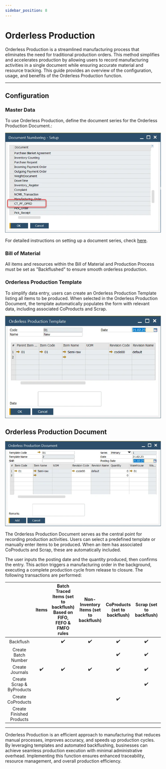 ```yaml
---
sidebar_position: 8
---
```


# Orderless Production

Orderless Production is a streamlined manufacturing process that eliminates the need for traditional production orders. This method simplifies and accelerates production by allowing users to record manufacturing activities in a single document while ensuring accurate material and resource tracking. This guide provides an overview of the configuration, usage, and benefits of the Orderless Production function.

---

## Configuration

### Master Data

To use Orderless Production, define the document series for the Orderless Production Document.:

![Document Numbering](./media/orderless-production/orderless-production-numbering.webp)

For detailed instructions on setting up a document series, check [here](../system-initialization/document-numbering.md).

### Bill of Material

All items and resources within the Bill of Material and Production Process must be set as "Backflushed" to ensure smooth orderless production.

### Orderless Production Template

To simplify data entry, users can create an Orderless Production Template listing all items to be produced. When selected in the Orderless Production Document, the template automatically populates the form with relevant data, including associated CoProducts and Scrap.

![Orderless Production Template](./media/orderless-production/orderless-production-template.webp)

## Orderless Production Document

![Orderless Production Document](./media/orderless-production/orderless-production-document.webp)

The Orderless Production Document serves as the central point for recording production activities. Users can select a predefined template or manually enter items to be produced. When an item has associated CoProducts and Scrap, these are automatically included.

The user inputs the posting date and the quantity produced, then confirms the entry. This action triggers a manufacturing order in the background, executing a complete production cycle from release to closure. The following transactions are performed:

|                           |       Items        | Batch Traced Items (set to backflush) Based on FIFO, FEFO & FMFO rules | Non-Inventory Items (set to backflush) | CoProducts (set to backflush) | Scrap (set to backflush) |   Resource Time    | Finished Products  |
| :-----------------------: | :----------------: | :--------------------------------------------------------------------: | :------------------------------------: | :---------------------------: | :----------------------: | :----------------: | :----------------: |
|         Backflush         |                    |                           :heavy_check_mark:                           |           :heavy_check_mark:           |      :heavy_check_mark:       |    :heavy_check_mark:    | :heavy_check_mark: |                    |
|    Create Batch Number    |                    |                                                                        |                                        |      :heavy_check_mark:       |    :heavy_check_mark:    |                    | :heavy_check_mark: |
|      Create Journals      | :heavy_check_mark: |                           :heavy_check_mark:                           |           :heavy_check_mark:           |      :heavy_check_mark:       |    :heavy_check_mark:    | :heavy_check_mark: | :heavy_check_mark: |
| Create Scrap & ByProducts |                    |                                                                        |                                        |                               |    :heavy_check_mark:    |                    |                    |
|     Create CoProducts     |                    |                                                                        |                                        |      :heavy_check_mark:       |                          |                    |                    |
| Create Finished Products  |                    |                                                                        |                                        |                               |                          |                    | :heavy_check_mark: |

---
Orderless Production is an efficient approach to manufacturing that reduces manual processes, improves accuracy, and speeds up production cycles. By leveraging templates and automated backflushing, businesses can achieve seamless production execution with minimal administrative overhead. Implementing this function ensures enhanced traceability, resource management, and overall production efficiency.
